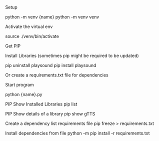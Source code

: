 Setup

python -m venv {name} 
python -m venv venv

Activate the virtual env

source ./venv/bin/activate


Get PIP


Install Libraries (sometimes pip might be required to be updated)

pip uninstall playsound
pip install playsound

Or create a requirements.txt file for dependencies

Start program

python {name}.py


PIP Show Installed Libraries 
pip list

PIP Show details of a library
pip show gTTS

Create a dependency list requirements file
pip freeze > requirements.txt

Install dependencies from file 
python -m pip install -r requirements.txt